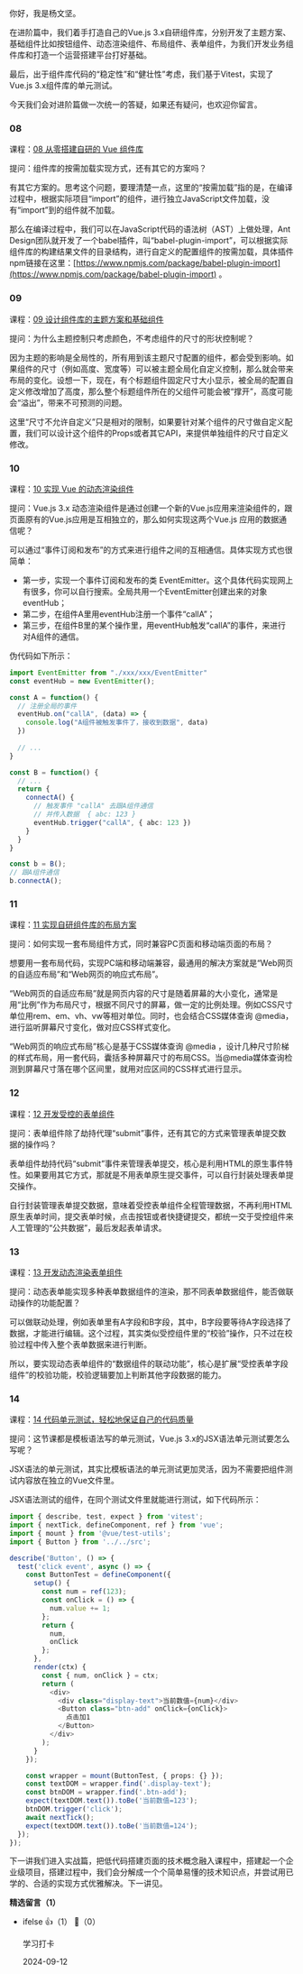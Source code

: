 你好，我是杨文坚。

在进阶篇中，我们着手打造自己的Vue.js 3.x自研组件库，分别开发了主题方案、基础组件比如按钮组件、动态渲染组件、布局组件、表单组件，为我们开发业务组件库和打造一个运营搭建平台打好基础。

最后，出于组件库代码的“稳定性”和“健壮性”考虑，我们基于Vitest，实现了Vue.js 3.x组件库的单元测试。

今天我们会对进阶篇做一次统一的答疑，如果还有疑问，也欢迎你留言。

### 08

课程：[08 从零搭建自研的 Vue 组件库](https://time.geekbang.org/column/article/605412)

提问：组件库的按需加载实现方式，还有其它的方案吗？

有其它方案的。思考这个问题，要理清楚一点，这里的“按需加载”指的是，在编译过程中，根据实际项目“import”的组件，进行独立JavaScript文件加载，没有“import”到的组件就不加载。

那么在编译过程中，我们可以在JavaScript代码的语法树（AST）上做处理，Ant Design团队就开发了一个babel插件，叫“babel-plugin-import”，可以根据实际组件库的构建结果文件的目录结构，进行自定义的配置组件的按需加载，具体插件npm链接在这里：[https://www.npmjs.com/package/babel-plugin-import](https://www.npmjs.com/package/babel-plugin-import) 。

### 09

课程：[09 设计组件库的主题方案和基础组件](https://time.geekbang.org/column/article/605414)

提问：为什么主题控制只考虑颜色，不考虑组件的尺寸的形状控制呢？

因为主题的影响是全局性的，所有用到该主题尺寸配置的组件，都会受到影响。如果组件的尺寸（例如高度、宽度等）可以被主题全局化自定义控制，那么就会带来布局的变化。设想一下，现在，有个标题组件固定尺寸大小显示，被全局的配置自定义修改增加了高度，那么整个标题组件所在的父组件可能会被“撑开”，高度可能会“溢出”，带来不可预测的问题。

这里“尺寸不允许自定义”只是相对的限制，如果要针对某个组件的尺寸做自定义配置，我们可以设计这个组件的Props或者其它API，来提供单独组件的尺寸自定义修改。

### 10

课程：[10 实现 Vue 的动态渲染组件](https://time.geekbang.org/column/article/607039)

提问：Vue.js 3.x 动态渲染组件是通过创建一个新的Vue.js应用来渲染组件的，跟页面原有的Vue.js应用是互相独立的，那么如何实现这两个Vue.js 应用的数据通信呢？

可以通过“事件订阅和发布”的方式来进行组件之间的互相通信。具体实现方式也很简单：

- 第一步，实现一个事件订阅和发布的类 EventEmitter。这个具体代码实现网上有很多，你可以自行搜索。全局共用一个EventEmitter创建出来的对象eventHub；
- 第二步，在组件A里用eventHub注册一个事件“callA”；
- 第三步，在组件B里的某个操作里，用eventHub触发“callA”的事件，来进行对A组件的通信。

伪代码如下所示：

```typescript
import EventEmitter from "./xxx/xxx/EventEmitter"
const eventHub = new EventEmitter();

const A = function() {
  // 注册全局的事件
  eventHub.on("callA", (data) => {
    console.log("A组件被触发事件了，接收到数据", data)
  })
  
  // ...
}

const B = function() {
  // ...
  return {
    connectA() {
      // 触发事件 "callA" 去跟A组件通信
      // 并传入数据  { abc: 123 }
      eventHub.trigger("callA", { abc: 123 })
    }
  }
}

const b = B();
// 跟A组件通信
b.connectA();
```

### 11

课程：[11 实现自研组件库的布局方案](https://time.geekbang.org/column/article/607308)

提问：如何实现一套布局组件方式，同时兼容PC页面和移动端页面的布局？

想要用一套布局代码，实现PC端和移动端兼容，最通用的解决方案就是“Web网页的自适应布局”和“Web网页的响应式布局”。

“Web网页的自适应布局”就是网页内容的尺寸是随着屏幕的大小变化，通常是用“比例”作为布局尺寸，根据不同尺寸的屏幕，做一定的比例处理。例如CSS尺寸单位用rem、em、vh、vw等相对单位。同时，也会结合CSS媒体查询 @media，进行监听屏幕尺寸变化，做对应CSS样式变化。

“Web网页的响应式布局”核心是基于CSS媒体查询 @media ，设计几种尺寸阶梯的样式布局，用一套代码，囊括多种屏幕尺寸的布局CSS。当@media媒体查询检测到屏幕尺寸落在哪个区间里，就用对应区间的CSS样式进行显示。

### 12

课程：[12 开发受控的表单组件](https://time.geekbang.org/column/article/608231)

提问：表单组件除了劫持代理“submit”事件，还有其它的方式来管理表单提交数据的操作吗？

表单组件劫持代码“submit”事件来管理表单提交，核心是利用HTML的原生事件特性。如果要用其它方式，那就是不用表单原生提交事件，可以自行封装处理表单提交操作。

自行封装管理表单提交数据，意味着受控表单组件全程管理数据，不再利用HTML原生表单时间，提交表单时候，点击按钮或者快捷键提交，都统一交于受控组件来人工管理的“公共数据”，最后发起表单请求。

### 13

课程：[13 开发动态渲染表单组件](https://time.geekbang.org/column/article/609407)

提问：动态表单能实现多种表单数据组件的渲染，那不同表单数据组件，能否做联动操作的功能配置？

可以做联动处理，例如表单里有A字段和B字段，其中，B字段要等待A字段选择了数据，才能进行编辑。这个过程，其实类似受控组件里的“校验”操作，只不过在校验过程中传入整个表单数据来进行判断。

所以，要实现动态表单组件的“数据组件的联动功能”，核心是扩展“受控表单字段组件”的校验功能，校验逻辑要加上判断其他字段数据的能力。

### 14

课程：[14 代码单元测试，轻松地保证自己的代码质量](https://time.geekbang.org/column/article/609408)

提问：这节课都是模板语法写的单元测试，Vue.js 3.x的JSX语法单元测试要怎么写呢？

JSX语法的单元测试，其实比模板语法的单元测试更加灵活，因为不需要把组件测试内容放在独立的Vue文件里。

JSX语法测试的组件，在同个测试文件里就能进行测试，如下代码所示：

```typescript
import { describe, test, expect } from 'vitest';
import { nextTick, defineComponent, ref } from 'vue';
import { mount } from '@vue/test-utils';
import { Button } from '../../src';

describe('Button', () => {
  test('click event', async () => {
    const ButtonTest = defineComponent({
      setup() {
        const num = ref(123);
        const onClick = () => {
          num.value += 1;
        };
        return {
          num,
          onClick
        };
      },
      render(ctx) {
        const { num, onClick } = ctx;
        return (
          <div>
            <div class="display-text">当前数值={num}</div>
            <Button class="btn-add" onClick={onClick}>
              点击加1
            </Button>
          </div>
        );
      }
    });

    const wrapper = mount(ButtonTest, { props: {} });
    const textDOM = wrapper.find('.display-text');
    const btnDOM = wrapper.find('.btn-add');
    expect(textDOM.text()).toBe('当前数值=123');
    btnDOM.trigger('click');
    await nextTick();
    expect(textDOM.text()).toBe('当前数值=124');
  });
});
```

下一讲我们进入实战篇，把低代码搭建页面的技术概念融入课程中，搭建起一个企业级项目，搭建过程中，我们会分解成一个个简单易懂的技术知识点，并尝试用已学的、合适的实现方式优雅解决。下一讲见。
<div><strong>精选留言（1）</strong></div><ul>
<li><span>ifelse</span> 👍（1） 💬（0）<p>学习打卡</p>2024-09-12</li><br/>
</ul>